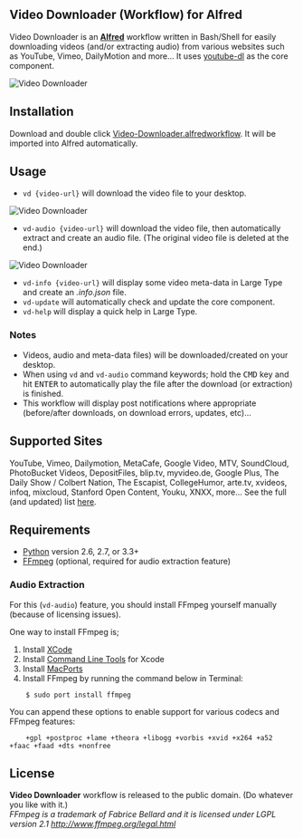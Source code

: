 ## Video Downloader (Workflow) for Alfred ##

Video Downloader is an **[Alfred](http://www.alfredapp.com)** workflow written in Bash/Shell for easily downloading videos (and/or extracting audio) from various websites such as YouTube, Vimeo, DailyMotion and more... It uses [youtube-dl](http://rg3.github.io/youtube-dl) as the core component.

![Video Downloader](https://raw.github.com/onury/video-downloader-workflow/master/common/images/screenshots/ss-1.jpg "Video Downloader - Alfred Workflow")

## Installation ##
Download and double click [Video-Downloader.alfredworkflow](https://github.com/onury/video-downloader-workflow/blob/master/bin/Video-Downloader.alfredworkflow). It will be imported into Alfred automatically.

## Usage ##
* `vd {video-url}` will download the video file to your desktop.

![Video Downloader](https://raw.github.com/onury/video-downloader-workflow/master/common/images/screenshots/ss-2.jpg "Video Downloader - Alfred Workflow")

* `vd-audio {video-url}` will download the video file, then automatically extract and create an audio file. (The original video file is deleted at the end.)

![Video Downloader](https://raw.github.com/onury/video-downloader-workflow/master/common/images/screenshots/ss-3.jpg "Video Downloader - Alfred Workflow")

* `vd-info {video-url}` will display some video meta-data in Large Type and create an *.info.json* file.
* `vd-update` will automatically check and update the core component.
* `vd-help` will display a quick help in Large Type.

### Notes ###
* Videos, audio and meta-data files) will be downloaded/created on your desktop.
* When using `vd` and `vd-audio` command keywords; hold the <kbd>CMD</kbd> key and hit <kbd>ENTER</kbd> to automatically play the file after the download (or extraction) is finished.
* This workflow will display post notifications where appropriate (before/after downloads, on download errors, updates, etc)...

## Supported Sites ##
YouTube, Vimeo, Dailymotion, MetaCafe, Google Video, MTV, SoundCloud, PhotoBucket Videos, DepositFiles, blip.tv, myvideo.de, Google Plus, The Daily Show / Colbert Nation, The Escapist, CollegeHumor, arte.tv, xvideos, infoq, mixcloud, Stanford Open Content, Youku, XNXX, more... See the full (and updated) list [here](http://rg3.github.io/youtube-dl/documentation.html). 

## Requirements ##
* [Python](http://www.python.org) version 2.6, 2.7, or 3.3+
* [FFmpeg](http://www.ffmpeg.org) (optional, required for audio extraction feature)

### Audio Extraction ###
For this (`vd-audio`) feature, you should install FFmpeg yourself manually (because of licensing issues).

One way to install FFmpeg is;

1. Install [XCode](https://developer.apple.com/xcode/)
2. Install [Command Line Tools](https://developer.apple.com/downloads) for Xcode
3. Install [MacPorts](www.macports.org)
4. Install FFmpeg by running the command below in Terminal:

```shell
    $ sudo port install ffmpeg
```

You can append these options to enable support for various codecs and FFmpeg features:

```shell
    +gpl +postproc +lame +theora +libogg +vorbis +xvid +x264 +a52 +faac +faad +dts +nonfree
```

## License ##
**Video Downloader** workflow is released to the public domain. (Do whatever you like with it.)  
*FFmpeg is a trademark of Fabrice Bellard and it is licensed under LGPL version 2.1
http://www.ffmpeg.org/legal.html*

